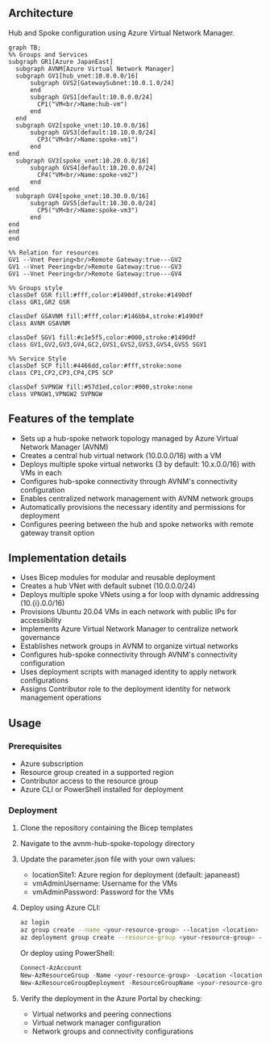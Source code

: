 ## Architecture
Hub and Spoke configuration using Azure Virtual Network Manager.
```mermaid
graph TB;
%% Groups and Services
subgraph GR1[Azure JapanEast]
  subgraph AVNM[Azure Virtual Network Manager]
  subgraph GV1[hub_vnet:10.0.0.0/16]
      subgraph GVS2[GatewaySubnet:10.0.1.0/24]
      end
      subgraph GVS1[default:10.0.0.0/24]
        CP1("VM<br/>Name:hub-vm")
      end
  end
  subgraph GV2[spoke_vnet:10.10.0.0/16]
      subgraph GVS3[default:10.10.0.0/24]
        CP3("VM<br/>Name:spoke-vm1")
      end
end
  subgraph GV3[spoke_vnet:10.20.0.0/16]
      subgraph GVS4[default:10.20.0.0/24]
        CP4("VM<br/>Name:spoke-vm2")
      end
end
  subgraph GV4[spoke_vnet:10.30.0.0/16]
      subgraph GVS5[default:10.30.0.0/24]
        CP5("VM<br/>Name:spoke-vm3")
      end
end
end
end

%% Relation for resources
GV1 --Vnet Peering<br/>Remote Gateway:true---GV2
GV1 --Vnet Peering<br/>Remote Gateway:true---GV3
GV1 --Vnet Peering<br/>Remote Gateway:true---GV4

%% Groups style
classDef GSR fill:#fff,color:#1490df,stroke:#1490df
class GR1,GR2 GSR

classDef GSAVNM fill:#fff,color:#146bb4,stroke:#1490df
class AVNM GSAVNM

classDef SGV1 fill:#c1e5f5,color:#000,stroke:#1490df
class GV1,GV2,GV3,GV4,GC2,GVS1,GVS2,GVS3,GVS4,GVS5 SGV1
 
%% Service Style
classDef SCP fill:#4466dd,color:#fff,stroke:none
class CP1,CP2,CP3,CP4,CP5 SCP

classDef SVPNGW fill:#57d1ed,color:#000,stroke:none
class VPNGW1,VPNGW2 SVPNGW

```

## Features of the template

- Sets up a hub-spoke network topology managed by Azure Virtual Network Manager (AVNM)
- Creates a central hub virtual network (10.0.0.0/16) with a VM
- Deploys multiple spoke virtual networks (3 by default: 10.x.0.0/16) with VMs in each
- Configures hub-spoke connectivity through AVNM's connectivity configuration
- Enables centralized network management with AVNM network groups
- Automatically provisions the necessary identity and permissions for deployment
- Configures peering between the hub and spoke networks with remote gateway transit option

## Implementation details

- Uses Bicep modules for modular and reusable deployment
- Creates a hub VNet with default subnet (10.0.0.0/24)
- Deploys multiple spoke VNets using a for loop with dynamic addressing (10.{i}.0.0/16)
- Provisions Ubuntu 20.04 VMs in each network with public IPs for accessibility
- Implements Azure Virtual Network Manager to centralize network governance
- Establishes network groups in AVNM to organize virtual networks
- Configures hub-spoke connectivity through AVNM's connectivity configuration
- Uses deployment scripts with managed identity to apply network configurations
- Assigns Contributor role to the deployment identity for network management operations

## Usage

### Prerequisites
- Azure subscription
- Resource group created in a supported region
- Contributor access to the resource group
- Azure CLI or PowerShell installed for deployment

### Deployment

1. Clone the repository containing the Bicep templates
2. Navigate to the avnm-hub-spoke-topology directory
3. Update the parameter.json file with your own values:
   - locationSite1: Azure region for deployment (default: japaneast)
   - vmAdminUsername: Username for the VMs
   - vmAdminPassword: Password for the VMs

4. Deploy using Azure CLI:
   ```bash
   az login
   az group create --name <your-resource-group> --location <location>
   az deployment group create --resource-group <your-resource-group> --template-file main.bicep --parameters parameter.json
   ```

   Or deploy using PowerShell:
   ```powershell
   Connect-AzAccount
   New-AzResourceGroup -Name <your-resource-group> -Location <location>
   New-AzResourceGroupDeployment -ResourceGroupName <your-resource-group> -TemplateFile main.bicep -TemplateParameterFile parameter.json
   ```

5. Verify the deployment in the Azure Portal by checking:
   - Virtual networks and peering connections
   - Virtual network manager configuration
   - Network groups and connectivity configurations

